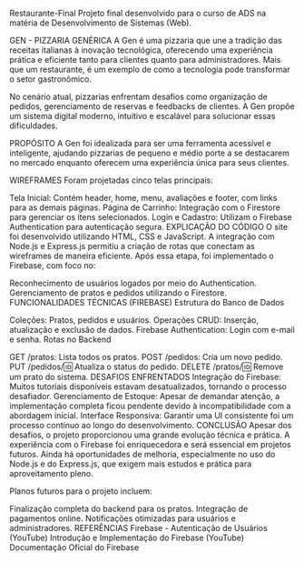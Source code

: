 Restaurante-Final
Projeto final desenvolvido para o curso de ADS na matéria de Desenvolvimento de Sistemas (Web).

GEN - PIZZARIA GENÉRICA
A Gen é uma pizzaria que une a tradição das receitas italianas à inovação tecnológica, oferecendo uma experiência prática e eficiente tanto para clientes quanto para administradores. Mais que um restaurante, é um exemplo de como a tecnologia pode transformar o setor gastronômico.

No cenário atual, pizzarias enfrentam desafios como organização de pedidos, gerenciamento de reservas e feedbacks de clientes. A Gen propõe um sistema digital moderno, intuitivo e escalável para solucionar essas dificuldades.

PROPÓSITO
A Gen foi idealizada para ser uma ferramenta acessível e inteligente, ajudando pizzarias de pequeno e médio porte a se destacarem no mercado enquanto oferecem uma experiência única para seus clientes.

WIREFRAMES
Foram projetadas cinco telas principais:

Tela Inicial: Contém header, home, menu, avaliações e footer, com links para as demais páginas.
Página de Carrinho: Integração com o Firestore para gerenciar os itens selecionados.
Login e Cadastro: Utilizam o Firebase Authentication para autenticação segura.
EXPLICAÇÃO DO CÓDIGO
O site foi desenvolvido utilizando HTML, CSS e JavaScript. A integração com Node.js e Express.js permitiu a criação de rotas que conectam as wireframes de maneira eficiente. Após essa etapa, foi implementado o Firebase, com foco no:

Reconhecimento de usuários logados por meio do Authentication.
Gerenciamento de pratos e pedidos utilizando o Firestore.
FUNCIONALIDADES TÉCNICAS (FIREBASE)
Estrutura do Banco de Dados

Coleções: Pratos, pedidos e usuários.
Operações CRUD: Inserção, atualização e exclusão de dados.
Firebase Authentication: Login com e-mail e senha.
Rotas no Backend

GET /pratos: Lista todos os pratos.
POST /pedidos: Cria um novo pedido.
PUT /pedidos/:id: Atualiza o status do pedido.
DELETE /pratos/:id: Remove um prato do sistema.
DESAFIOS ENFRENTADOS
Integração do Firebase: Muitos tutoriais disponíveis estavam desatualizados, tornando o processo desafiador.
Gerenciamento de Estoque: Apesar de demandar atenção, a implementação completa ficou pendente devido à incompatibilidade com a abordagem inicial.
Interface Responsiva: Garantir uma UI consistente foi um processo contínuo ao longo do desenvolvimento.
CONCLUSÃO
Apesar dos desafios, o projeto proporcionou uma grande evolução técnica e prática. A experiência com o Firebase foi enriquecedora e será essencial em projetos futuros. Ainda há oportunidades de melhoria, especialmente no uso do Node.js e do Express.js, que exigem mais estudos e prática para aproveitamento pleno.

Planos futuros para o projeto incluem:

Finalização completa do backend para os pratos.
Integração de pagamentos online.
Notificações otimizadas para usuários e administradores.
REFERÊNCIAS
Firebase - Autenticação de Usuários (YouTube)
Introdução e Implementação do Firebase (YouTube)
Documentação Oficial do Firebase
